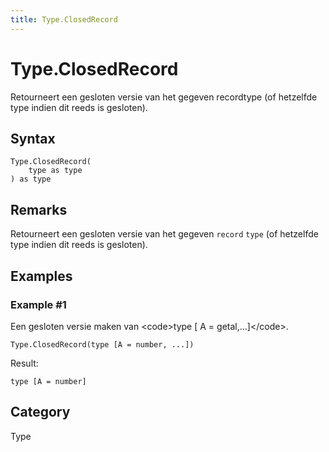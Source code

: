 ```yaml
---
title: Type.ClosedRecord
---
```


# Type.ClosedRecord


Retourneert een gesloten versie van het gegeven recordtype (of hetzelfde type indien dit reeds is gesloten).


## Syntax

```powerquery
Type.ClosedRecord(
    type as type
) as type
```


## Remarks

Retourneert een gesloten versie van het gegeven <code>record</code> <code>type</code> (of hetzelfde type indien dit reeds is gesloten).


## Examples

### Example #1 
Een gesloten versie maken van &lt;code&gt;type [ A = getal,…]&lt;/code&gt;.
```powerquery
Type.ClosedRecord(type [A = number, ...])
```

Result: 
```powerquery
type [A = number]
```




## Category
Type

